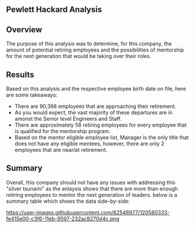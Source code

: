 Pewlett Hackard Analysis
------------------------

Overview
--------
The purpose of this analysis was to determine, for this company, the amount of potential retiring employees and the possibilities of mentorship for the next generation that would be taking over their roles. 

Results
-------
Based on this analysis and the respective employee birth date on file, here are some takeaways:
* There are 90,398 employees that are approaching their retirement.
* As you would expect, the vast majority of these departures are in amonst the Senior level Engineers and Staff.
* There are approximately 58 retiring employees for every employee that is qualified for the mentorship program.
* Based on the mentor eligible employee list, Manager is the only title that does not have any eligible mentees, however, there are only 2 employees that are near/at retirement. 

Summary
-------
Overall, this company should not have any issues with addressing this "silver tsunami" as the anlaysis shows that there are more than enough retiring employees to mentor the next generation of leaders. below is a summary table which shows the data side-by-side:

https://user-images.githubusercontent.com/82548977/120580333-fe415e00-c3f6-11eb-9597-232ac8270d4c.png
